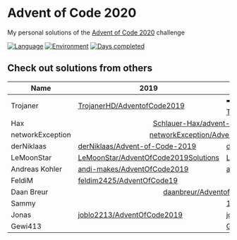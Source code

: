 # Advent of Code 2020

My personal solutions of the [Advent of Code 2020](https://adventofcode.com/year/2020) challenge

[![Language](https://img.shields.io/badge/Language-TypeScript-blue)](https://www.typescriptlang.org/)
[![Environment](https://img.shields.io/badge/Environment-Deno-white)](https://deno.land/)
[![Days completed](https://img.shields.io/badge/Days%20completed-15-red)](https://github.com/TrojanerHD/AdventofCode2020/tree/main/src/)

## Check out solutions from others

<table>
    <thead>
        <tr>
            <th>Name</th>
            <th>2019</th>
            <th>2020</th>
        </tr>
    </thead>
    <tbody>
        <tr>
            <td>Trojaner</td>
            <td><a href="https://github.com/TrojanerHD/AdventofCode2019">TrojanerHD/AdventofCode2019</a></td>
            <td>➡️ <a href="https://github.com/TrojanerHD/AdventofCode2020">TrojanerHD/AdventofCode2020</a></td>
        </tr>
        <tr>
            <td>Hax</td>
            <td colspan=2 align="center"><a href="https://github.com/Schlauer-Hax/advent-of-code">Schlauer-Hax/advent-of-code</a></td>
        </tr>
        <tr>
            <td>networkException</td>
            <td colspan=2 align="center"><a href="https://github.com/networkException/AdventOfCode">networkException/AdventOfCode</a></td>
        </tr>
        <tr>
            <td>derNiklaas</td>
            <td><a href="https://github.com/derNiklaas/Advent-of-Code-2019">derNiklaas/Advent-of-Code-2019</a></td>
            <td><a href="https://github.com/derNiklaas/AoC-2020">derNiklaas/AoC-2020</a></td>
        </tr>
        <tr>
            <td>LeMoonStar</td>
            <td><a href="https://github.com/LeMoonStar/AdventOfCode2019Solutions">LeMoonStar/AdventOfCode2019Solutions</a></td>
            <td><a href="https://github.com/LeMoonStar/AoC20">LeMoonStar/AoC20</a></td>
        </tr>
        <tr>
            <td>Andreas Kohler</td>
            <td><a href="https://github.com/andi-makes/AdventOfCode2019">andi-makes/AdventOfCode2019</a></td>
            <td><a href="https://github.com/andi-makes/aoc2020">andi-makes/aoc2020</a></td>
        </tr>
        <tr>
            <td>FeldiM</td>
            <td><a href="https://github.com/feldim2425/AdventOfCode19">feldim2425/AdventOfCode19</a></td>
            <td></td>
        </tr>
        <tr>
            <td>Daan Breur</td>
            <td colspan=2 align="center"><a href="https://github.com/daanbreur/AdventofCode">daanbreur/AdventofCode</a></td>
        </tr>
        <tr>
            <td>Sammy</td>
            <td></td>
            <td><a href="https://github.com/1Turtle/AdventOfCode2020">1Turtle/AdventOfCode2020</a></td>
        </tr>
        <tr>
            <td>Jonas</td>
            <td><a href="https://github.com/joblo2213/AdventOfCode2019">joblo2213/AdventOfCode2019</a></td>
            <td><a href="https://github.com/joblo2213/AdventOfCode2020">joblo2213/AdventOfCode2020</a></td>
        </tr>
        <tr>
            <td>Gewi413</td>
            <td></td>
            <td><a href="https://github.com/Gewi413/AdventOfCode">Gewi413/AdventOfCode</a></td>
        </tr>
    </tbody>
</table>
